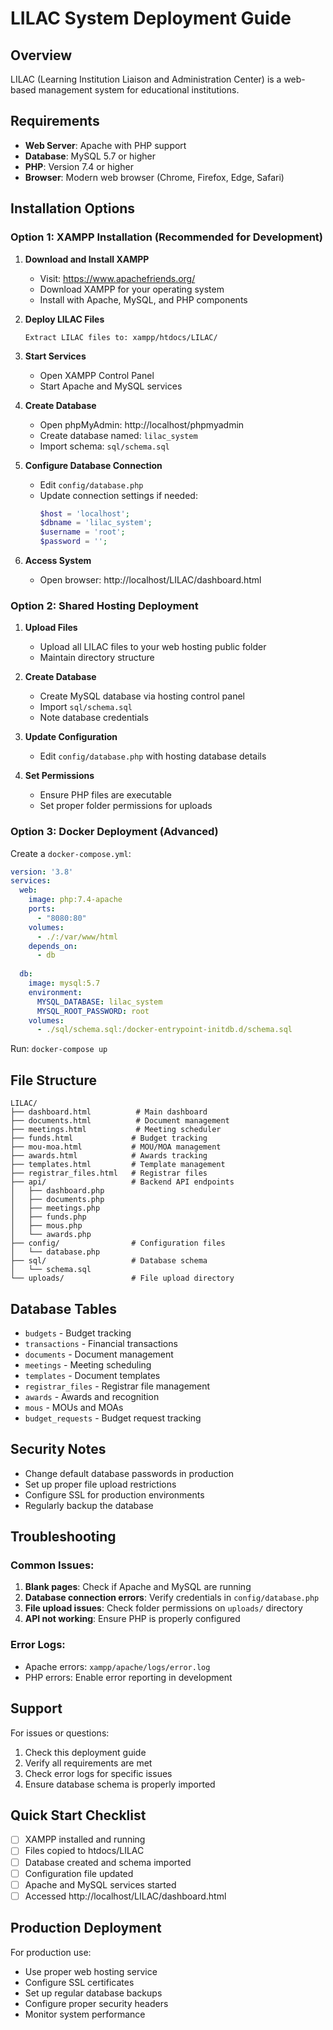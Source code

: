 # LILAC System Deployment Guide

## Overview
LILAC (Learning Institution Liaison and Administration Center) is a web-based management system for educational institutions.

## Requirements
- **Web Server**: Apache with PHP support
- **Database**: MySQL 5.7 or higher
- **PHP**: Version 7.4 or higher
- **Browser**: Modern web browser (Chrome, Firefox, Edge, Safari)

## Installation Options

### Option 1: XAMPP Installation (Recommended for Development)

1. **Download and Install XAMPP**
   - Visit: https://www.apachefriends.org/
   - Download XAMPP for your operating system
   - Install with Apache, MySQL, and PHP components

2. **Deploy LILAC Files**
   ```
   Extract LILAC files to: xampp/htdocs/LILAC/
   ```

3. **Start Services**
   - Open XAMPP Control Panel
   - Start Apache and MySQL services

4. **Create Database**
   - Open phpMyAdmin: http://localhost/phpmyadmin
   - Create database named: `lilac_system`
   - Import schema: `sql/schema.sql`

5. **Configure Database Connection**
   - Edit `config/database.php`
   - Update connection settings if needed:
     ```php
     $host = 'localhost';
     $dbname = 'lilac_system';
     $username = 'root';
     $password = '';
     ```

6. **Access System**
   - Open browser: http://localhost/LILAC/dashboard.html

### Option 2: Shared Hosting Deployment

1. **Upload Files**
   - Upload all LILAC files to your web hosting public folder
   - Maintain directory structure

2. **Create Database**
   - Create MySQL database via hosting control panel
   - Import `sql/schema.sql`
   - Note database credentials

3. **Update Configuration**
   - Edit `config/database.php` with hosting database details

4. **Set Permissions**
   - Ensure PHP files are executable
   - Set proper folder permissions for uploads

### Option 3: Docker Deployment (Advanced)

Create a `docker-compose.yml`:
```yaml
version: '3.8'
services:
  web:
    image: php:7.4-apache
    ports:
      - "8080:80"
    volumes:
      - ./:/var/www/html
    depends_on:
      - db
  
  db:
    image: mysql:5.7
    environment:
      MYSQL_DATABASE: lilac_system
      MYSQL_ROOT_PASSWORD: root
    volumes:
      - ./sql/schema.sql:/docker-entrypoint-initdb.d/schema.sql
```

Run: `docker-compose up`

## File Structure
```
LILAC/
├── dashboard.html          # Main dashboard
├── documents.html          # Document management
├── meetings.html           # Meeting scheduler
├── funds.html             # Budget tracking
├── mou-moa.html           # MOU/MOA management
├── awards.html            # Awards tracking
├── templates.html         # Template management
├── registrar_files.html   # Registrar files
├── api/                   # Backend API endpoints
│   ├── dashboard.php
│   ├── documents.php
│   ├── meetings.php
│   ├── funds.php
│   ├── mous.php
│   └── awards.php
├── config/                # Configuration files
│   └── database.php
├── sql/                   # Database schema
│   └── schema.sql
└── uploads/               # File upload directory
```

## Database Tables
- `budgets` - Budget tracking
- `transactions` - Financial transactions
- `documents` - Document management
- `meetings` - Meeting scheduling
- `templates` - Document templates
- `registrar_files` - Registrar file management
- `awards` - Awards and recognition
- `mous` - MOUs and MOAs
- `budget_requests` - Budget request tracking

## Security Notes
- Change default database passwords in production
- Set up proper file upload restrictions
- Configure SSL for production environments
- Regularly backup the database

## Troubleshooting

### Common Issues:
1. **Blank pages**: Check if Apache and MySQL are running
2. **Database connection errors**: Verify credentials in `config/database.php`
3. **File upload issues**: Check folder permissions on `uploads/` directory
4. **API not working**: Ensure PHP is properly configured

### Error Logs:
- Apache errors: `xampp/apache/logs/error.log`
- PHP errors: Enable error reporting in development

## Support
For issues or questions:
1. Check this deployment guide
2. Verify all requirements are met
3. Check error logs for specific issues
4. Ensure database schema is properly imported

## Quick Start Checklist
- [ ] XAMPP installed and running
- [ ] Files copied to htdocs/LILAC
- [ ] Database created and schema imported
- [ ] Configuration file updated
- [ ] Apache and MySQL services started
- [ ] Accessed http://localhost/LILAC/dashboard.html

## Production Deployment
For production use:
- Use proper web hosting service
- Configure SSL certificates
- Set up regular database backups
- Configure proper security headers
- Monitor system performance 